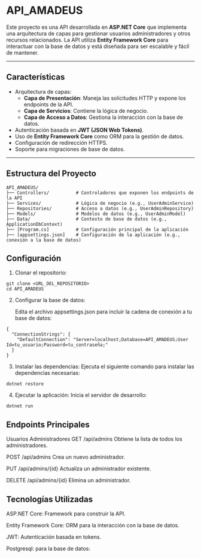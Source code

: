 # API_AMADEUS

Este proyecto es una API desarrollada en **ASP.NET Core** que implementa una arquitectura de capas para gestionar usuarios administradores y otros recursos relacionados. La API utiliza **Entity Framework Core** para interactuar con la base de datos y está diseñada para ser escalable y fácil de mantener.

---

## **Características**

- Arquitectura de capas:
  - **Capa de Presentación**: Maneja las solicitudes HTTP y expone los endpoints de la API.
  - **Capa de Servicios**: Contiene la lógica de negocio.
  - **Capa de Acceso a Datos**: Gestiona la interacción con la base de datos.
- Autenticación basada en **JWT (JSON Web Tokens)**.
- Uso de **Entity Framework Core** como ORM para la gestión de datos.
- Configuración de redirección HTTPS.
- Soporte para migraciones de base de datos.

---

## **Estructura del Proyecto**

```plaintext
API_AMADEUS/
├── Controllers/          # Controladores que exponen los endpoints de la API
├── Services/             # Lógica de negocio (e.g., UserAdminService)
├── Repositories/         # Acceso a datos (e.g., UserAdminRepository)
├── Models/               # Modelos de datos (e.g., UserAdminModel)
├── Data/                 # Contexto de base de datos (e.g., ApplicationDbContext)
├── [Program.cs]          # Configuración principal de la aplicación
├── [appsettings.json]    # Configuración de la aplicación (e.g., conexión a la base de datos)
```

## Configuración

1. Clonar el repositorio:
```
git clone <URL_DEL_REPOSITORIO>
cd API_AMADEUS
```
2. Configurar la base de datos:

    Edita el archivo appsettings.json para incluir la cadena de conexión a tu base de datos:
```
{
  "ConnectionStrings": {
    "DefaultConnection": "Server=localhost;Database=API_AMADEUS;User Id=tu_usuario;Password=tu_contraseña;"
  }
}
```
3. Instalar las dependencias: Ejecuta el siguiente comando para instalar las dependencias necesarias:
```
dotnet restore
```
4. Ejecutar la aplicación: Inicia el servidor de desarrollo:
```
dotnet run
```

## **Endpoints Principales**

Usuarios Administradores
GET /api/admins
Obtiene la lista de todos los administradores.

POST /api/admins
Crea un nuevo administrador.

PUT /api/admins/{id}
Actualiza un administrador existente.

DELETE /api/admins/{id}
Elimina un administrador.

## **Tecnologías Utilizadas**

ASP.NET Core: Framework para construir la API.

Entity Framework Core: ORM para la interacción con la base de datos.

JWT: Autenticación basada en tokens.

Postgresql: para la base de datos:
